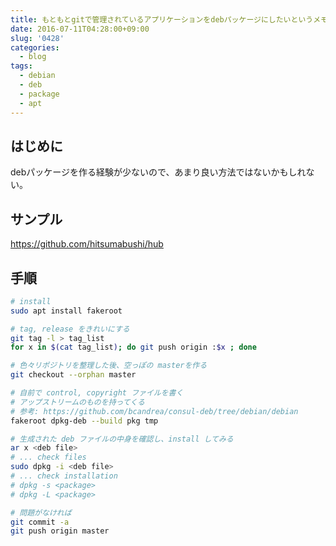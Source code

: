 ```yaml
---
title: もともとgitで管理されているアプリケーションをdebパッケージにしたいというメモ
date: 2016-07-11T04:28:00+09:00
slug: '0428'
categories:
  - blog
tags:
  - debian
  - deb
  - package
  - apt
---
```



## はじめに

debパッケージを作る経験が少ないので、あまり良い方法ではないかもしれない。

## サンプル

https://github.com/hitsumabushi/hub

## 手順

```sh
# install
sudo apt install fakeroot

# tag, release をきれいにする
git tag -l > tag_list
for x in $(cat tag_list); do git push origin :$x ; done

# 色々リポジトリを整理した後、空っぽの masterを作る
git checkout --orphan master

# 自前で control, copyright ファイルを書く
# アップストリームのものを持ってくる
# 参考: https://github.com/bcandrea/consul-deb/tree/debian/debian
fakeroot dpkg-deb --build pkg tmp

# 生成された deb ファイルの中身を確認し、install してみる
ar x <deb file>
# ... check files
sudo dpkg -i <deb file>
# ... check installation
# dpkg -s <package>
# dpkg -L <package>

# 問題がなければ
git commit -a
git push origin master
```

